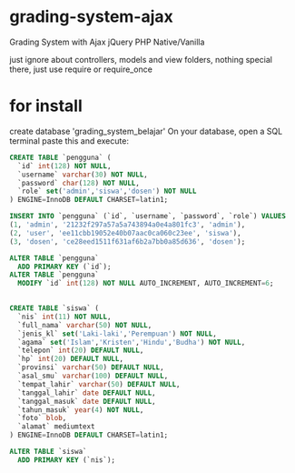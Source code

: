 # grading-system-ajax
Grading System with Ajax jQuery PHP Native/Vanilla

just ignore about controllers, models and view folders, nothing special there, just use require or require_once

# for install
create database 'grading_system_belajar'
On your database, open a SQL terminal paste this and execute:

```sql
CREATE TABLE `pengguna` (
  `id` int(128) NOT NULL,
  `username` varchar(30) NOT NULL,
  `password` char(128) NOT NULL,
  `role` set('admin','siswa','dosen') NOT NULL
) ENGINE=InnoDB DEFAULT CHARSET=latin1;

INSERT INTO `pengguna` (`id`, `username`, `password`, `role`) VALUES
(1, 'admin', '21232f297a57a5a743894a0e4a801fc3', 'admin'),
(2, 'user', 'ee11cbb19052e40b07aac0ca060c23ee', 'siswa'),
(3, 'dosen', 'ce28eed1511f631af6b2a7bb0a85d636', 'dosen');

ALTER TABLE `pengguna`
  ADD PRIMARY KEY (`id`);
ALTER TABLE `pengguna`
  MODIFY `id` int(128) NOT NULL AUTO_INCREMENT, AUTO_INCREMENT=6;
  

CREATE TABLE `siswa` (
  `nis` int(11) NOT NULL,
  `full_nama` varchar(50) NOT NULL,
  `jenis_kl` set('Laki-laki','Perempuan') NOT NULL,
  `agama` set('Islam','Kristen','Hindu','Budha') NOT NULL,
  `telepon` int(20) DEFAULT NULL,
  `hp` int(20) DEFAULT NULL,
  `provinsi` varchar(50) DEFAULT NULL,
  `asal_smu` varchar(100) DEFAULT NULL,
  `tempat_lahir` varchar(50) DEFAULT NULL,
  `tanggal_lahir` date DEFAULT NULL,
  `tanggal_masuk` date DEFAULT NULL,
  `tahun_masuk` year(4) NOT NULL,
  `foto` blob,
  `alamat` mediumtext
) ENGINE=InnoDB DEFAULT CHARSET=latin1;

ALTER TABLE `siswa`
  ADD PRIMARY KEY (`nis`);

```